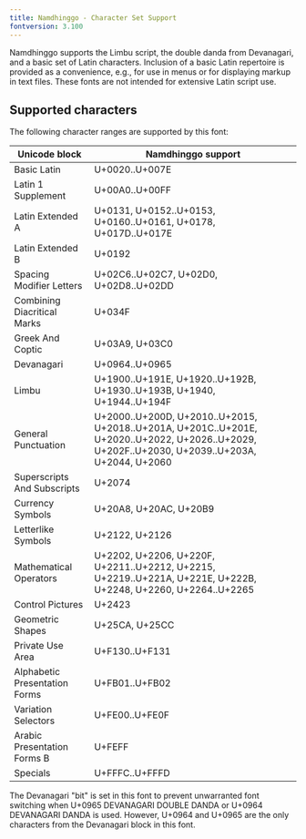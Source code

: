 ```yaml
---
title: Namdhinggo - Character Set Support
fontversion: 3.100
---
```


Namdhinggo supports the Limbu script, the double danda from Devanagari, and a basic set of Latin characters.
Inclusion of a basic Latin repertoire is provided as a convenience, e.g., for use in menus or for displaying markup in text files.
These fonts are not intended for extensive Latin script use.

## Supported characters

The following character ranges are supported by this font:

Unicode block | Namdhinggo support
------------- | ------------------
Basic Latin|U+0020..U+007E
Latin 1 Supplement|U+00A0..U+00FF
Latin Extended A|U+0131, U+0152..U+0153, U+0160..U+0161, U+0178, U+017D..U+017E
Latin Extended B|U+0192
Spacing Modifier Letters|U+02C6..U+02C7, U+02D0, U+02D8..U+02DD
Combining Diacritical Marks|U+034F
Greek And Coptic|U+03A9, U+03C0
Devanagari|U+0964..U+0965
Limbu|U+1900..U+191E, U+1920..U+192B, U+1930..U+193B, U+1940, U+1944..U+194F
General Punctuation|U+2000..U+200D, U+2010..U+2015, U+2018..U+201A, U+201C..U+201E, U+2020..U+2022, U+2026..U+2029, U+202F..U+2030, U+2039..U+203A, U+2044, U+2060
Superscripts And Subscripts|U+2074
Currency Symbols|U+20A8, U+20AC, U+20B9
Letterlike Symbols|U+2122, U+2126
Mathematical Operators|U+2202, U+2206, U+220F, U+2211..U+2212, U+2215, U+2219..U+221A, U+221E, U+222B, U+2248, U+2260, U+2264..U+2265
Control Pictures|U+2423
Geometric Shapes|U+25CA, U+25CC
Private Use Area|U+F130..U+F131
Alphabetic Presentation Forms|U+FB01..U+FB02
Variation Selectors|U+FE00..U+FE0F
Arabic Presentation Forms B|U+FEFF
Specials|U+FFFC..U+FFFD

The Devanagari "bit" is set in this font to prevent unwarranted font switching when U+0965 DEVANAGARI DOUBLE DANDA or U+0964 DEVANAGARI DANDA is used.
However, U+0964 and U+0965 are the only characters from the Devanagari block in this font.
